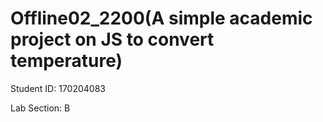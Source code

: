 # Offline02_2200(A simple academic project on JS to convert temperature)



Student ID: 170204083

Lab Section: B

